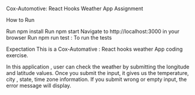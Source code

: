 Cox-Automotive: React Hooks Weather App Assignment

How to Run

Run npm install Run npm start Navigate to http://localhost:3000 in your browser Run npm run test : To run the tests

Expectation This is a Cox-Automative : React hooks weather App coding exercise.

In this application , user can check the weather by submitting the longitude and latitude values. Once you submit the input, it gives us 
the temperature, city , state, time zone information. If you submit wrong or empty input, the error message will display.
